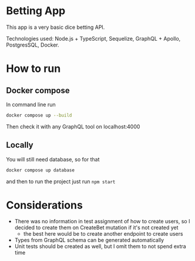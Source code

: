 # Betting App
This app is a very basic dice betting API.

Technologies used: Node.js + TypeScript, Sequelize, GraphQL + Apollo, PostgresSQL, Docker.

# How to run

## Docker compose

In command line run
```bash
docker compose up --build
```
Then check it with any GraphQL tool on localhost:4000

## Locally

You will still need database, so for that
```bash
docker compose up database
```
and then to run the project just run `npm start`

# Considerations

* There was no information in test assignment of how to create users, so I decided to create them on CreateBet mutation if it's not created yet
  * the best here would be to create another endpoint to create users
* Types from GraphQL schema can be generated automatically
* Unit tests should be created as well, but I omit them to not spend extra time
